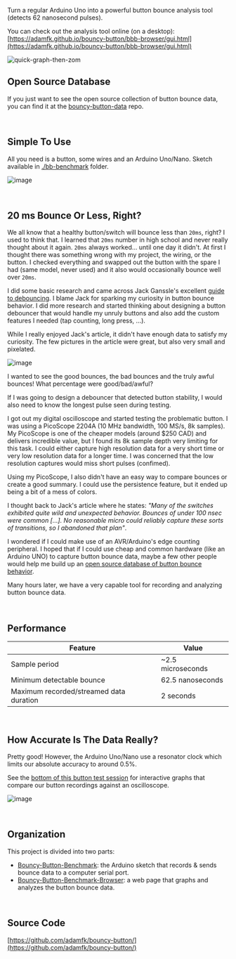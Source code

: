 Turn a regular Arduino Uno into a powerful button bounce analysis tool (detects 62 nanosecond pulses).

You can check out the analysis tool online (on a desktop): [https://adamfk.github.io/bouncy-button/bbb-browser/gui.html](https://adamfk.github.io/bouncy-button/bbb-browser/gui.html)

<!-- [![image](https://github.com/adamfk/bouncy-button/assets/274012/146a55c6-3897-4910-81a9-e4a0240c7b05)](https://adamfk.github.io/bouncy-button/bbb-browser/gui.html) -->

![quick-graph-then-zom](https://github.com/adamfk/bouncy-button/assets/274012/32b80c43-9965-4b8a-8767-32367a44eef9)


## Open Source Database
If you just want to see the open source collection of button bounce data, you can find it at the [bouncy-button-data](https://github.com/adamfk/bouncy-button-data/) repo.


<br>


## Simple To Use
All you need is a button, some wires and an Arduino Uno/Nano. Sketch available in [./bb-benchmark](./bb-benchmark/README.md) folder.

![image](https://github.com/adamfk/bouncy-button/assets/274012/e2feec5d-9622-4019-88d0-63a3557cb8a8)


<br>


## 20 ms Bounce Or Less, Right?
We all know that a healthy button/switch will bounce less than `20ms`, right? I used to think that. I learned that `20ms` number in high school and never really thought about it again. `20ms` always worked... until one day it didn't. At first I thought there was something wrong with my project, the wiring, or the button. I checked everything and swapped out the button with the spare I had (same model, never used) and it also would occasionally bounce well over `20ms`.

I did some basic research and came across Jack Ganssle's excellent [guide to debouncing](https://www.ganssle.com/debouncing.htm). I blame Jack for sparking my curiosity in button bounce behavior. I did more research and started thinking about designing a button debouncer that would handle my unruly buttons and also add the custom features I needed (tap counting, long press, ...).

While I really enjoyed Jack's article, it didn't have enough data to satisfy my curiosity. The few pictures in the article were great, but also very small and pixelated.

![image](https://github.com/adamfk/bouncy-button-data/assets/274012/d8a011a3-f1db-4505-862a-631219438dcd)

I wanted to see the good bounces, the bad bounces and the truly awful bounces! What percentage were good/bad/awful?

If I was going to design a debouncer that detected button stability, I would also need to know the longest pulse seen during testing.

I got out my digital oscilloscope and started testing the problematic button. I was using a PicoScope 2204A (10 MHz bandwidth, 100 MS/s, 8k samples). My PicoScope is one of the cheaper models (around $250 CAD) and delivers incredible value, but I found its 8k sample depth very limiting for this task. I could either capture high resolution data for a very short time or very low resolution data for a longer time. I was concerned that the low resolution captures would miss short pulses (confimed).

Using my PicoScope, I also didn't have an easy way to compare bounces or create a good summary. I could use the persistence feature, but it ended up being a bit of a mess of colors.

I thought back to Jack's article where he states: *"Many of the switches exhibited quite wild and unexpected behavior. Bounces of under 100 nsec were common [...]. No reasonable micro could reliably capture these sorts of transitions, so I abandoned that plan"*.

I wondered if I could make use of an AVR/Arduino's edge counting peripheral. I hoped that if I could use cheap and common hardware (like an Arduino UNO) to capture button bounce data, maybe a few other people would help me build up an [open source database of button bounce behavior](https://github.com/adamfk/bouncy-button-data).

Many hours later, we have a very capable tool for recording and analyzing button bounce data.

<br>


## Performance
 
| Feature                                 | Value                          |
|-----------------------------------------|--------------------------------|
| Sample period                           | ~2.5 microseconds              |
| Minimum detectable bounce               | 62.5 nanoseconds               |
| Maximum recorded/streamed data duration | 2 seconds                      |

<br>


## How Accurate Is The Data Really?
Pretty good! However, the Arduino Uno/Nano use a resonator clock which limits our absolute accuracy to around 0.5%.

See the [bottom of this button test session](https://github.com/adamfk/bouncy-button-data/issues/2) for interactive graphs that compare our button recordings against an oscilloscope.

![image](https://github.com/adamfk/bouncy-button-data/assets/274012/330320e9-8d55-476a-805a-062b67e47283)

<br>

## Organization
This project is divided into two parts:

- [Bouncy-Button-Benchmark](./bb-benchmark/README.md): the Arduino sketch that records & sends bounce data to a computer serial port.
- [Bouncy-Button-Benchmark-Browser](./bbb-browser/README.md): a web page that graphs and analyzes the button bounce data.

<br>

## Source Code
[https://github.com/adamfk/bouncy-button/](https://github.com/adamfk/bouncy-button/)

